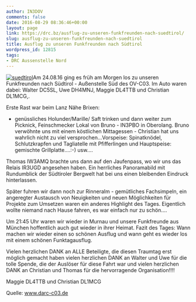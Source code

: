 ```yaml
---
author: IN3DOV
comments: false
date: 2016-08-29 08:36:46+00:00
layout: page
link: https://drc.bz/ausflug-zu-unseren-funkfreunden-nach-suedtirol/
slug: ausflug-zu-unseren-funkfreunden-nach-suedtirol
title: Ausflug zu unseren Funkfreunden nach Südtirol
wordpress_id: 12815
tags:
- DRC Aussenstelle Nord
---
```


[![suedtirol](https://drc.bz/wp-content/uploads/2016/08/suedtirol.jpg)](https://drc.bz/wp-content/uploads/2016/08/suedtirol.jpg)Am 24.08.16 ging es früh am Morgen los zu unseren Funkfreunden nach Südtirol - Außenstelle Süd des OV-C03. Im Auto waren dabei: Walter DC5SL, Uwe DH4MNJ, Maggie DL4TTB und Christian DL1MCG,.

Erste Rast war beim Lanz Nähe Brixen:

- genüssliches Holunder/Marille/ Saft trinken und dann weiter zum Picknick, Feinschmecker Lokal von Bruno - IN3PBO in Oberolang. Bruno verwöhnte uns mit einem köstlichen Mittagessen - Christian hat uns wahrlich nicht zu viel versprochen...Vorspeise: Spinatknödel, Schlutzkrapfen und Tagliatelle mit Pfifferlingen und Hauptspeise: gemischte Grillplatte....:-) usw....

Thomas IW3AMQ brachte uns dann auf den Jaufenpass, wo wir uns das Relais IR3UGD angesehen haben. Ein herrliches Panoramabild mit Rundumblick der Südtiroler Bergwelt hat bei uns einen bleibenden Eindruck hinterlassen.

Später fuhren wir dann noch zur Rinneralm - gemütliches Fachsimpeln, ein angeregter Austausch von Neuigkeiten und neuen Möglichkeiten für Projekte zum Umsetzen waren ein anderes Highlight des Tages. Eigentlich wollte niemand nach Hause fahren, es war einfach nur zu schön....

Um 21:45 Uhr waren wir wieder in Murnau und unsere Funkfreunde aus München hoffentlich auch gut wieder in ihrer Heimat.
Fazit des Tages: Wann machen wir wieder einen so schönen Ausflug und wann geht es wieder los mit einem schönen Funktagausflug.

Vielen herzlichen DANK an ALLE Beteiligte, die diesen Traumtag erst möglich gemacht haben vielen herzlichen DANK an Walter und Uwe für die tolle Spende, die der Auslöser für diese Fahrt war und vielen herzlichen DANK an Christian und Thomas für die hervorragende Organisation!!!!

Maggie DL4TTB und Christian DL1MCG

Quelle: www.darc-c03.de
